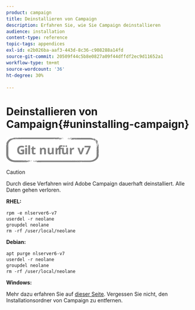 ```yaml
---
product: campaign
title: Deinstallieren von Campaign
description: Erfahren Sie, wie Sie Campaign deinstallieren
audience: installation
content-type: reference
topic-tags: appendices
exl-id: e2b026ba-aaf3-443d-8c36-c908288a14fd
source-git-commit: 20509f44c5b8e0827a09f44dffdf2ec9d11652a1
workflow-type: tm+mt
source-wordcount: '36'
ht-degree: 30%

---
```


# Deinstallieren von Campaign{#uninstalling-campaign}

![](../../assets/v7-only.svg)

>[!CAUTION]
>
>Durch diese Verfahren wird Adobe Campaign dauerhaft deinstalliert. Alle Daten gehen verloren.

**RHEL:**

```
rpm -e nlserver6-v7
userdel -r neolane
groupdel neolane
rm -rf /user/local/neolane
```

**Debian:**

```
apt purge nlserver6-v7
userdel -r neolane
groupdel neolane
rm -rf /user/local/neolane
```

**Windows:**

Mehr dazu erfahren Sie auf [dieser Seite](../../migration/using/migrating-in-windows-for-adobe-campaign-7.md#deleting-and-cleansing-adobe-campaign-previous-version). Vergessen Sie nicht, den Installationsordner von Campaign zu entfernen.
